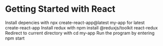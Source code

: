 # Getting Started with React 
Install depencies with npx create-react-app@latest my-app for latest create-react-app 
Install redux with npm install @reduxjs/toolkit react-redux 
Redirect to current directory with cd my-app 
Run the program by entering npm start 
